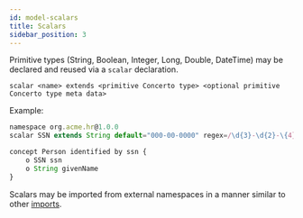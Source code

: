 ```yaml
---
id: model-scalars
title: Scalars
sidebar_position: 3
---
```


Primitive types (String, Boolean, Integer, Long, Double, DateTime) may be declared and reused via a `scalar` declaration.

```
scalar <name> extends <primitive Concerto type> <optional primitive Concerto type meta data>
```

Example:

```js
namespace org.acme.hr@1.0.0
scalar SSN extends String default="000-00-0000" regex=/\d{3}-\d{2}-\{4}+/

concept Person identified by ssn {
    o SSN ssn
    o String givenName
}
```

Scalars may be imported from external namespaces in a manner similar to other [imports](./model-imports.md).
